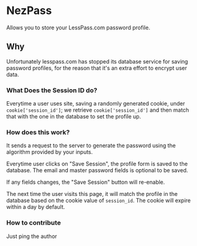 
# NezPass

Allows you to store your LessPass.com password profile. 

## Why

Unfortunately lesspass.com has stopped its database service for saving password profiles, for the reason that it's an extra effort to encrypt user data.

### What Does the Session ID do?

Everytime a user uses site, saving a randomly generated cookie, under `cookie['session_id']`; 
we retrieve `cookie['session_id']` and then match that with the one in the database to set the profile up.

### How does this work?

It sends a request to the server to generate the password using the algorithm provided by your inputs.

Everytime user clicks on "Save Session", the profile form is saved to the database. The email and  master password fields is optional to be saved. 

If any fields changes, the "Save Session" button will re-enable.

The next time the user visits this page, it will match the profile in the database based on the cookie value of `session_id`.  The cookie will expire within a day by default.

### How to contribute

Just ping the author


